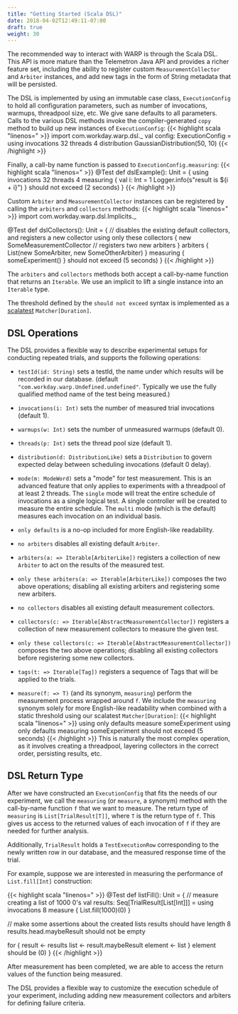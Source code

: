 ```yaml
---
title: "Getting Started (Scala DSL)"
date: 2018-04-02T12:49:11-07:00
draft: true
weight: 30
---
```


The recommended way to interact with WARP is through the Scala DSL. 
This API is more mature than the Telemetron Java API and provides a richer feature set, including the ability
to register custom `MeasurementCollector` and `Arbiter` instances, and add 
new tags in the form of String metadata that will be persisted.

The DSL is implemented by using an immutable case class, `ExecutionConfig` to hold
all configuration parameters, such as number of invocations, warmups, threadpool size, etc.
We give sane defaults to all parameters.
Calls to the various DSL methods invoke the compiler-generated `copy` method to build up
new instances of `ExecutionConfig`:
{{< highlight scala "linenos=" >}}
import com.workday.warp.dsl._
val config: ExecutionConfig = using invocations 32 threads 4 distribution GaussianDistribution(50, 10)
{{< /highlight >}}

Finally, a call-by name function is passed to `ExecutionConfig.measuring`:
{{< highlight scala "linenos=" >}}
@Test
def dslExample(): Unit = {
  using invocations 32 threads 4 measuring {
    val i: Int = 1
    Logger.info(s"result is ${i + i}")
  } should not exceed (2 seconds)
}
{{< /highlight >}}

Custom `Arbiter` and `MeasurementCollector` instances can be registered by calling the `arbiters` and `collectors` methods:
{{< highlight scala "linenos=" >}}
import com.workday.warp.dsl.Implicits._

@Test
def dslCollectors(): Unit = {
  // disables the existing default collectors, and registers a new collector
  using only these collectors {
    new SomeMeasurementCollector
  // registers two new arbiters
  } arbiters {
    List(new SomeArbiter, new SomeOtherArbiter)
  } measuring {
    someExperiment()
  } should not exceed (5 seconds)
}
{{< /highlight >}}

The `arbiters` and `collectors` methods both accept a call-by-name function that returns an `Iterable`. We use an implicit
to lift a single instance into an `Iterable` type.

The threshold defined by the `should not exceed` syntax is implemented as a [scalatest](http://www.scalatest.org/user_guide/using_matchers) `Matcher[Duration]`.

## DSL Operations
The DSL provides a flexible way to describe experimental setups for conducting repeated trials, and supports the following operations:

* `testId(id: String)` sets a testId, the name under which results will be recorded in our database. (default `"com.workday.warp.Undefined.undefined"`. Typically we use the fully qualified method name of the test being measured.)

* `invocations(i: Int)` sets the number of measured trial invocations (default 1).
* `warmups(w: Int)` sets the number of unmeasured warmups (default 0).
* `threads(p: Int)` sets the thread pool size (default 1).

* `distribution(d: DistributionLike)` sets a `Distribution` to govern expected delay between scheduling invocations (default 0 delay).
* `mode(m: ModeWord)` sets a "mode" for test measurement. This is an advanced feature that only applies to experiments with a threadpool of at least 2 threads. The `single` mode will treat the entire schedule of invocations as a single logical test. A single controller will be created to measure the entire schedule. The `multi` mode (which is the default) measures each invocation on an individual basis.
* `only defaults` is a no-op included for more English-like readability.
* `no arbiters` disables all existing default `Arbiter`.
* `arbiters(a: => Iterable[ArbiterLike])` registers a collection of new `Arbiter` to act on the results of the measured test.
* `only these arbiters(a: => Iterable[ArbiterLike])` composes the two above operations; disabling all existing arbiters and 
  registering some new arbiters.
* `no collectors` disables all existing default measurement collectors.
* `collectors(c: => Iterable[AbstractMeasurementCollector])` registers a collection of new measurement collectors to measure the given test.
* `only these collectors(c: => Iterable[AbstractMeasurementCollector])` composes the two above operations; disabling all existing
  collectors before registering some new collectors.
* `tags(t: => Iterable[Tag])` registers a sequence of Tags that will be applied to the trials.
* `measure(f: => T)` (and its synonym, `measuring`) perform the measurement process wrapped around `f`. 
  We include the `measuring` synonym solely for more English-like readability when combined with
  a static threshold using our scalatest `Matcher[Duration]`:
{{< highlight scala "linenos=" >}}
using only defaults measure someExperiment
using only defaults measuring someExperiment should not exceed (5 seconds)
{{< /highlight >}}
  This is naturally the most complex operation, as it involves creating a threadpool, layering collectors
  in the correct order, persisting results, etc.
  

## DSL Return Type

After we have constructed an `ExecutionConfig` that fits the needs of our experiment, we call the `measuring`
(or `measure`, a synonym) method
with the call-by-name function `f` that we want to measure. The return type of `measuring` is `List[TrialResult[T]]`, where `T`
is the return type of `f`. This gives us access to the returned values of each invocation of `f` if they are needed for further
analysis.

Additionally, `TrialResult` holds a `TestExecutionRow` corresponding to the newly written row in our database, and 
the measured response time of the trial.

For example, suppose we are interested in measuring the performance of `List.fill[Int]` construction:

{{< highlight scala "linenos=" >}}
@Test
def listFill(): Unit = {
  // measure creating a list of 1000 0's
  val results: Seq[TrialResult[List[Int]]] = using invocations 8 measure { List.fill(1000)(0) }

  // make some assertions about the created lists
  results should have length 8
  results.head.maybeResult should not be empty

  for {
    result <- results
    list <- result.maybeResult
    element <- list
  } element should be (0)
}
{{< /highlight >}}

After measurement has been completed, we are able to access the return values of the function being measured.

The DSL provides a flexible way to customize the execution schedule of your experiment, including adding new
measurement collectors and arbiters for defining failure criteria.

